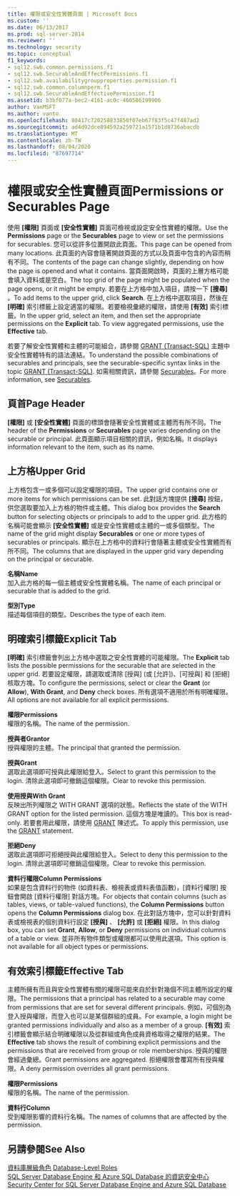 ```yaml
---
title: 權限或安全性實體頁面 | Microsoft Docs
ms.custom: ''
ms.date: 06/13/2017
ms.prod: sql-server-2014
ms.reviewer: ''
ms.technology: security
ms.topic: conceptual
f1_keywords:
- sql12.swb.common.permissions.f1
- sql12.swb.SecurableAndEffectPermissions.f1
- sql12.swb.availabilitygroupproperties.permission.f1
- sql12.swb.common.columnperm.f1
- sql12.swb.SecurableAndEffectivePermission.f1
ms.assetid: b3bf077a-bec2-4161-ac0c-460586199906
author: VanMSFT
ms.author: vanto
ms.openlocfilehash: 80417c720258833850f07eb67f83f5c47f487ad2
ms.sourcegitcommit: ad4d92dce894592a259721a1571b1d8736abacdb
ms.translationtype: MT
ms.contentlocale: zh-TW
ms.lasthandoff: 08/04/2020
ms.locfileid: "87697714"
---
```

# <a name="permissions-or-securables-page"></a><span data-ttu-id="f6985-102">權限或安全性實體頁面</span><span class="sxs-lookup"><span data-stu-id="f6985-102">Permissions or Securables Page</span></span>
  <span data-ttu-id="f6985-103">使用 **[權限]** 頁面或 **[安全性實體]** 頁面可檢視或設定安全性實體的權限。</span><span class="sxs-lookup"><span data-stu-id="f6985-103">Use the **Permissions** page or the **Securables** page to view or set the permissions for securables.</span></span> <span data-ttu-id="f6985-104">您可以從許多位置開啟此頁面。</span><span class="sxs-lookup"><span data-stu-id="f6985-104">This page can be opened from many locations.</span></span> <span data-ttu-id="f6985-105">此頁面的內容會隨著開啟頁面的方式以及頁面中包含的內容而稍有不同。</span><span class="sxs-lookup"><span data-stu-id="f6985-105">The contents of the page can change slightly, depending on how the page is opened and what it contains.</span></span> <span data-ttu-id="f6985-106">當頁面開啟時，頁面的上層方格可能會填入資料或是空白。</span><span class="sxs-lookup"><span data-stu-id="f6985-106">The top grid of the page might be populated when the page opens, or it might be empty.</span></span> <span data-ttu-id="f6985-107">若要在上方格中加入項目，請按一下 **[搜尋]** 。</span><span class="sxs-lookup"><span data-stu-id="f6985-107">To add items to the upper grid, click **Search**.</span></span> <span data-ttu-id="f6985-108">在上方格中選取項目，然後在 **[明確]** 索引標籤上設定適當的權限。若要檢視彙總的權限，請使用 **[有效]** 索引標籤。</span><span class="sxs-lookup"><span data-stu-id="f6985-108">In the upper grid, select an item, and then set the appropriate permissions on the **Explicit** tab. To view aggregated permissions, use the **Effective** tab.</span></span>  
  
 <span data-ttu-id="f6985-109">若要了解安全性實體和主體的可能組合，請參閱 [GRANT &#40;Transact-SQL&#41;](/sql/t-sql/statements/grant-transact-sql) 主題中安全性實體特有的語法連結。</span><span class="sxs-lookup"><span data-stu-id="f6985-109">To understand the possible combinations of securables and principals, see the securable-specific syntax links in the topic [GRANT &#40;Transact-SQL&#41;](/sql/t-sql/statements/grant-transact-sql).</span></span> <span data-ttu-id="f6985-110">如需相關資訊，請參閱 [Securables](securables.md)。</span><span class="sxs-lookup"><span data-stu-id="f6985-110">For more information, see [Securables](securables.md).</span></span>  
  
## <a name="page-header"></a><span data-ttu-id="f6985-111">頁首</span><span class="sxs-lookup"><span data-stu-id="f6985-111">Page Header</span></span>  
 <span data-ttu-id="f6985-112">**[權限]** 或 **[安全性實體]** 頁面的標頭會隨著安全性實體或主體而有所不同。</span><span class="sxs-lookup"><span data-stu-id="f6985-112">The header of the **Permissions** or **Securables** page varies depending on the securable or principal.</span></span> <span data-ttu-id="f6985-113">此頁面顯示項目相關的資訊，例如名稱。</span><span class="sxs-lookup"><span data-stu-id="f6985-113">It displays information relevant to the item, such as its name.</span></span>  
  
## <a name="upper-grid"></a><span data-ttu-id="f6985-114">上方格</span><span class="sxs-lookup"><span data-stu-id="f6985-114">Upper Grid</span></span>  
 <span data-ttu-id="f6985-115">上方格包含一或多個可以設定權限的項目。</span><span class="sxs-lookup"><span data-stu-id="f6985-115">The upper grid contains one or more items for which permissions can be set.</span></span> <span data-ttu-id="f6985-116">此對話方塊提供 **[搜尋]** 按鈕，供您選取要加入上方格的物件或主體。</span><span class="sxs-lookup"><span data-stu-id="f6985-116">This dialog box provides the **Search** button for selecting objects or principals to add to the upper grid.</span></span> <span data-ttu-id="f6985-117">此方格的名稱可能會顯示 **[安全性實體]** 或是安全性實體或主體的一或多個類型。</span><span class="sxs-lookup"><span data-stu-id="f6985-117">The name of the grid might display **Securables** or one or more types of securables or principals.</span></span> <span data-ttu-id="f6985-118">顯示在上方格中的資料行會隨著主體或安全性實體而有所不同。</span><span class="sxs-lookup"><span data-stu-id="f6985-118">The columns that are displayed in the upper grid vary depending on the principal or securable.</span></span>  
  
 <span data-ttu-id="f6985-119">**名稱**</span><span class="sxs-lookup"><span data-stu-id="f6985-119">**Name**</span></span>  
 <span data-ttu-id="f6985-120">加入此方格的每一個主體或安全性實體名稱。</span><span class="sxs-lookup"><span data-stu-id="f6985-120">The name of each principal or securable that is added to the grid.</span></span>  
  
 <span data-ttu-id="f6985-121">**型別**</span><span class="sxs-lookup"><span data-stu-id="f6985-121">**Type**</span></span>  
 <span data-ttu-id="f6985-122">描述每個項目的類型。</span><span class="sxs-lookup"><span data-stu-id="f6985-122">Describes the type of each item.</span></span>  
  
## <a name="explicit-tab"></a><span data-ttu-id="f6985-123">明確索引標籤</span><span class="sxs-lookup"><span data-stu-id="f6985-123">Explicit Tab</span></span>  
 <span data-ttu-id="f6985-124">**[明確]** 索引標籤會列出上方格中選取之安全性實體的可能權限。</span><span class="sxs-lookup"><span data-stu-id="f6985-124">The **Explicit** tab lists the possible permissions for the securable that are selected in the upper grid.</span></span> <span data-ttu-id="f6985-125">若要設定權限，請選取或清除 [授與] \(或 [允許])、[可授與] 和 [拒絕] 核取方塊。</span><span class="sxs-lookup"><span data-stu-id="f6985-125">To configure the permissions, select or clear the **Grant** (or **Allow**), **With Grant**, and **Deny** check boxes.</span></span> <span data-ttu-id="f6985-126">所有選項不適用於所有明確權限。</span><span class="sxs-lookup"><span data-stu-id="f6985-126">All options are not available for all explicit permissions.</span></span>  
  
 <span data-ttu-id="f6985-127">**權限**</span><span class="sxs-lookup"><span data-stu-id="f6985-127">**Permissions**</span></span>  
 <span data-ttu-id="f6985-128">權限的名稱。</span><span class="sxs-lookup"><span data-stu-id="f6985-128">The name of the permission.</span></span>  
  
 <span data-ttu-id="f6985-129">**授與者**</span><span class="sxs-lookup"><span data-stu-id="f6985-129">**Grantor**</span></span>  
 <span data-ttu-id="f6985-130">授與權限的主體。</span><span class="sxs-lookup"><span data-stu-id="f6985-130">The principal that granted the permission.</span></span>  
  
 <span data-ttu-id="f6985-131">**授與**</span><span class="sxs-lookup"><span data-stu-id="f6985-131">**Grant**</span></span>  
 <span data-ttu-id="f6985-132">選取此選項即可授與此權限給登入。</span><span class="sxs-lookup"><span data-stu-id="f6985-132">Select to grant this permission to the login.</span></span> <span data-ttu-id="f6985-133">清除此選項即可撤銷這個權限。</span><span class="sxs-lookup"><span data-stu-id="f6985-133">Clear to revoke this permission.</span></span>  
  
 <span data-ttu-id="f6985-134">**使用授與**</span><span class="sxs-lookup"><span data-stu-id="f6985-134">**With Grant**</span></span>  
 <span data-ttu-id="f6985-135">反映出所列權限之 WITH GRANT 選項的狀態。</span><span class="sxs-lookup"><span data-stu-id="f6985-135">Reflects the state of the WITH GRANT option for the listed permission.</span></span> <span data-ttu-id="f6985-136">這個方塊是唯讀的。</span><span class="sxs-lookup"><span data-stu-id="f6985-136">This box is read-only.</span></span> <span data-ttu-id="f6985-137">若要套用此權限，請使用 [GRANT](/sql/t-sql/statements/grant-transact-sql) 陳述式。</span><span class="sxs-lookup"><span data-stu-id="f6985-137">To apply this permission, use the [GRANT](/sql/t-sql/statements/grant-transact-sql) statement.</span></span>  
  
 <span data-ttu-id="f6985-138">**拒絕**</span><span class="sxs-lookup"><span data-stu-id="f6985-138">**Deny**</span></span>  
 <span data-ttu-id="f6985-139">選取此選項即可拒絕授與此權限給登入。</span><span class="sxs-lookup"><span data-stu-id="f6985-139">Select to deny this permission to the login.</span></span> <span data-ttu-id="f6985-140">清除此選項即可撤銷這個權限。</span><span class="sxs-lookup"><span data-stu-id="f6985-140">Clear to revoke this permission.</span></span>  
  
 <span data-ttu-id="f6985-141">**資料行權限**</span><span class="sxs-lookup"><span data-stu-id="f6985-141">**Column Permissions**</span></span>  
 <span data-ttu-id="f6985-142">如果是包含資料行的物件 (如資料表、檢視表或資料表值函數)，[資料行權限] 按鈕會開啟 [資料行權限] 對話方塊。</span><span class="sxs-lookup"><span data-stu-id="f6985-142">For objects that contain columns (such as tables, views, or table-valued functions), the **Column Permissions** button opens the **Column Permissions** dialog box.</span></span> <span data-ttu-id="f6985-143">在此對話方塊中，您可以針對資料表或檢視表的個別資料行設定 **[授與]** 、 **[允許]** 或 **[拒絕]** 權限。</span><span class="sxs-lookup"><span data-stu-id="f6985-143">In this dialog box, you can set **Grant**, **Allow**, or **Deny** permissions on individual columns of a table or view.</span></span> <span data-ttu-id="f6985-144">並非所有物件類型或權限都可以使用此選項。</span><span class="sxs-lookup"><span data-stu-id="f6985-144">This option is not available for all object types or permissions.</span></span>  
  
## <a name="effective-tab"></a><span data-ttu-id="f6985-145">有效索引標籤</span><span class="sxs-lookup"><span data-stu-id="f6985-145">Effective Tab</span></span>  
 <span data-ttu-id="f6985-146">主體所擁有而且與安全性實體有關的權限可能來自於針對幾個不同主體所設定的權限。</span><span class="sxs-lookup"><span data-stu-id="f6985-146">The permissions that a principal has related to a securable may come from permissions that are set for several different principals.</span></span> <span data-ttu-id="f6985-147">例如，可個別為登入授與權限，而登入也可以是某個群組的成員。</span><span class="sxs-lookup"><span data-stu-id="f6985-147">For example, a login might be granted permissions individually and also as a member of a group.</span></span> <span data-ttu-id="f6985-148">**[有效]** 索引標籤會顯示結合明確權限以及從群組或角色成員資格取得之權限的結果。</span><span class="sxs-lookup"><span data-stu-id="f6985-148">The **Effective** tab shows the result of combining explicit permissions and the permissions that are received from group or role memberships.</span></span> <span data-ttu-id="f6985-149">授與的權限會經過彙總。</span><span class="sxs-lookup"><span data-stu-id="f6985-149">Grant permissions are aggregated.</span></span> <span data-ttu-id="f6985-150">拒絕權限會覆寫所有授與權限。</span><span class="sxs-lookup"><span data-stu-id="f6985-150">A deny permission overrides all grant permissions.</span></span>  
  
 <span data-ttu-id="f6985-151">**權限**</span><span class="sxs-lookup"><span data-stu-id="f6985-151">**Permissions**</span></span>  
 <span data-ttu-id="f6985-152">權限的名稱。</span><span class="sxs-lookup"><span data-stu-id="f6985-152">The name of the permission.</span></span>  
  
 <span data-ttu-id="f6985-153">**資料行**</span><span class="sxs-lookup"><span data-stu-id="f6985-153">**Column**</span></span>  
 <span data-ttu-id="f6985-154">受到權限影響的資料行名稱。</span><span class="sxs-lookup"><span data-stu-id="f6985-154">The names of columns that are affected by the permission.</span></span>  
  
## <a name="see-also"></a><span data-ttu-id="f6985-155">另請參閱</span><span class="sxs-lookup"><span data-stu-id="f6985-155">See Also</span></span>  
 <span data-ttu-id="f6985-156">[資料庫層級角色](authentication-access/database-level-roles.md) </span><span class="sxs-lookup"><span data-stu-id="f6985-156">[Database-Level Roles](authentication-access/database-level-roles.md) </span></span>  
 [<span data-ttu-id="f6985-157">SQL Server Database Engine 和 Azure SQL Database 的資訊安全中心</span><span class="sxs-lookup"><span data-stu-id="f6985-157">Security Center for SQL Server Database Engine and Azure SQL Database</span></span>](security-center-for-sql-server-database-engine-and-azure-sql-database.md)  
  
  
